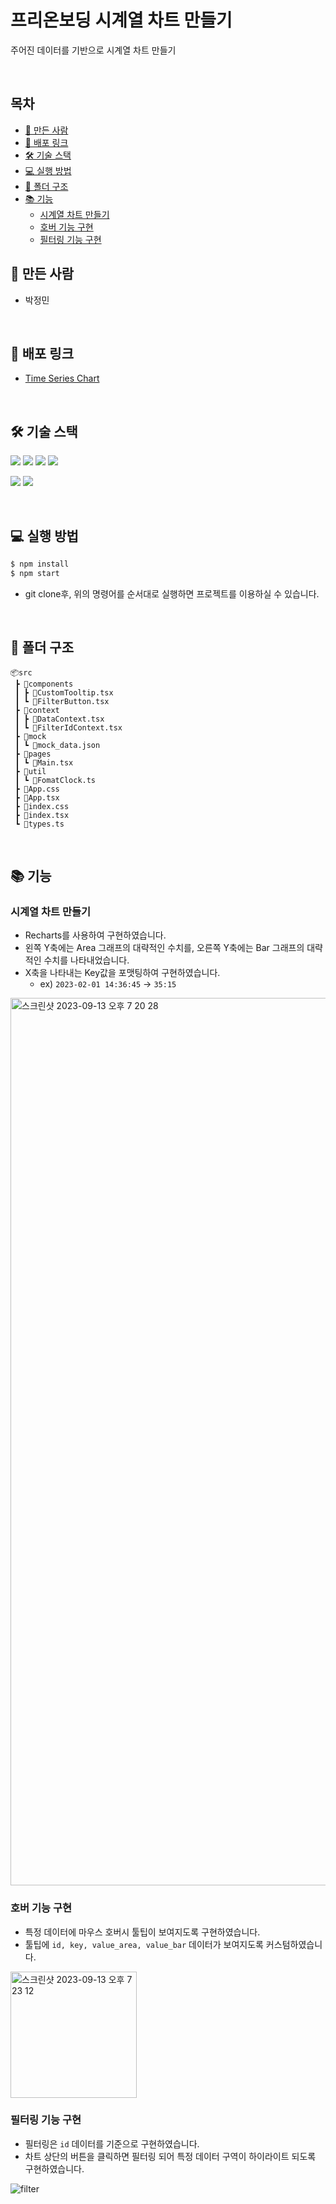 # 프리온보딩 시계열 차트 만들기

주어진 데이터를 기반으로 시계열 차트 만들기

<br />

## 목차

- [🐼 만든 사람](#-만든-사람)
- [🔗 배포 링크](#-배포-링크)
- [🛠️ 기술 스택](#-기술-스택)
- [💻 실행 방법](#-실행-방법)
- [📂 폴더 구조](#-폴더-구조)
- [📚 기능](#-기능)
  - [시계열 차트 만들기](#시계열-차트-만들기)
  - [호버 기능 구현](#호버-기능-구현)
  - [필터링 기능 구현](#필터링-기능-구현)

## 🐼 만든 사람

- 박정민

<br />

## 🔗 배포 링크

- [Time Series Chart](https://pre-time-series-chart.netlify.app/)

<br />

## 🛠️ 기술 스택

<img src="https://img.shields.io/badge/React-61DAFB?style=flat&logo=react&logoColor=black"> <img src="https://img.shields.io/badge/TypeScript-3178C6?style=flat&logo=typescript&logoColor=white"> <img src="https://img.shields.io/badge/Styled Components-DB7093?style=flat&logo=styled-components&logoColor=white"> <img src="https://img.shields.io/badge/React Router-CA4245?style=flat&logo=react router&logoColor=white">

<img src="https://img.shields.io/badge/ESlint-4B32C3?style=flat&logo=eslint&logoColor=white"> <img src="https://img.shields.io/badge/Prettier-F7B93E?style=flat&logo=prettier&logoColor=black">

<br />

## 💻 실행 방법

```zsh
$ npm install
$ npm start
```

- git clone후, 위의 명령어를 순서대로 실행하면 프로젝트를 이용하실 수 있습니다.

<br />

## 📂 폴더 구조

```
📦src
 ┣ 📂components
 ┃ ┣ 📜CustomTooltip.tsx
 ┃ ┗ 📜FilterButton.tsx
 ┣ 📂context
 ┃ ┣ 📜DataContext.tsx
 ┃ ┗ 📜FilterIdContext.tsx
 ┣ 📂mock
 ┃ ┗ 📜mock_data.json
 ┣ 📂pages
 ┃ ┗ 📜Main.tsx
 ┣ 📂util
 ┃ ┗ 📜FomatClock.ts
 ┣ 📜App.css
 ┣ 📜App.tsx
 ┣ 📜index.css
 ┣ 📜index.tsx
 ┗ 📜types.ts
```

<br />

## 📚 기능

### 시계열 차트 만들기

- Recharts를 사용하여 구현하였습니다.
- 왼쪽 Y축에는 Area 그래프의 대략적인 수치를, 오른쪽 Y축에는 Bar 그래프의 대략적인 수치를 나타내었습니다.
- X축을 나타내는 Key값을 포맷팅하여 구현하였습니다.
  - ex) `2023-02-01 14:36:45` -> `35:15`

<img width="1420" alt="스크린샷 2023-09-13 오후 7 20 28" src="https://github.com/plou102/pre-onboarding-12th-2/assets/107393773/3eed5d57-5418-431e-aacd-f1b01459858c">

<br />

### 호버 기능 구현

- 특정 데이터에 마우스 호버시 툴팁이 보여지도록 구현하였습니다.
- 툴팁에 `id, key, value_area, value_bar` 데이터가 보여지도록 커스텀하였습니다.

<img width="202" alt="스크린샷 2023-09-13 오후 7 23 12" src="https://github.com/plou102/pre-onboarding-12th-2/assets/107393773/d8312b95-5bac-4f61-a2d5-21ce3b50e882">

<br />

### 필터링 기능 구현

- 필터링은 `id` 데이터를 기준으로 구현하였습니다.
- 차트 상단의 버튼을 클릭하면 필터링 되어 특정 데이터 구역이 하이라이트 되도록 구현하였습니다.

![filter](https://github.com/plou102/pre-onboarding-12th-2/assets/107393773/75c3e8b6-4bb1-4a5f-98ac-683a70ad45fe)
